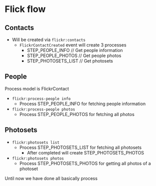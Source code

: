 # Flick flow
## Contacts
- Will be created via `flickr:contacts`
  - `FlickrContactCreated` event will create 3 processes
    - STEP_PEOPLE_INFO // Get people information
    - STEP_PEOPLE_PHOTOS // Get people photos
    - STEP_PHOTOSETS_LIST // Get photosets
## People
Process model is FlickrContact
- `flickr:process-people info`
  - Process STEP_PEOPLE_INFO for fetching people information
- `flickr:process-people photos`
  - Process STEP_PEOPLE_PHOTOS for fetching all photos
## Photosets
- `flickr:photosets list`
  - Process STEP_PHOTOSETS_LIST for fetching all photosets
    - After completed will create STEP_PHOTOSETS_PHOTOS
- `flickr:photosets photos`
  - Process STEP_PHOTOSETS_PHOTOS for getting all photos of a photoset

Until now we have done all basically process
